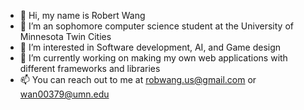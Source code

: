 - 👋 Hi, my name is Robert Wang
- 🔭 I’m an sophomore computer science student at the University of Minnesota Twin Cities
- 👀 I’m interested in Software development, AI, and Game design
- 🌱 I’m currently working on making my own web applications with different frameworks and libraries
- 📫 You can reach out to me at robwang.us@gmail.com or wan00379@umn.edu

<!---
RWang03/RWang03 is a ✨ special ✨ repository because its `README.md` (this file) appears on your GitHub profile.
You can click the Preview link to take a look at your changes.
--->
